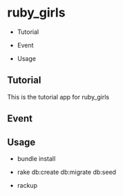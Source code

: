 # ruby_girls

* Tutorial

* Event

* Usage

## Tutorial

This is the tutorial app for ruby_girls

## Event

## Usage

* bundle install

* rake db:create db:migrate db:seed

* rackup
